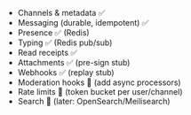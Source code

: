 - Channels & metadata ✅
- Messaging (durable, idempotent) ✅
- Presence ✅ (Redis)
- Typing ✅ (Redis pub/sub)
- Read receipts ✅
- Attachments ✅ (pre-sign stub)
- Webhooks ✅ (replay stub)
- Moderation hooks 🔶 (add async processors)
- Rate limits 🔶 (token bucket per user/channel)
- Search 🔶 (later: OpenSearch/Meilisearch)
